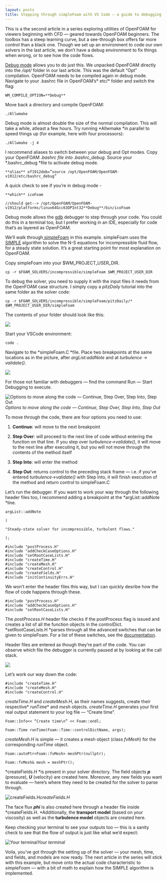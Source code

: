 ```yaml
---
layout: posts
title: Stepping through simpleFoam with VS Code — a guide to debugging solvers
---
```


This is a the second article in a series exploring utilities of OpenFOAM for viewers beginning with CFD — geared towards OpenFOAM beginners. The toolbox has a steep learning curve, but a see-through box offers far more control than a black one. Though we set up an environment to code our own solvers in the last article, we don’t have a debug environment to fix things when wrong, or to see how the code flows.

[Debug mode](https://www.google.com/search?q=Openfoam+debug+Opt&rlz=1C1CHBF_enKW850KW850&oq=Openfoam+debug+Opt&aqs=chrome..69i57j35i39l3j69i60j69i58j69i60l2.4077j0j7&sourceid=chrome&ie=UTF-8) allows you to do just this. We unpacked OpenFOAM directly into the */opt/* folder in our last article. This was the default “Opt” compilation. OpenFOAM needs to be compiled again in debug mode. Navigate to your .bashrc file in OpenFOAM’s* etc/* folder and switch the flag:

    WM_COMPILE_OPTION=**Debug**

Move back a directory and compile OpenFOAM:

    ./Allwmake

Debug mode is almost double the size of the normal compilation. This will take a while, atleast a few hours. Try running *Allwmake *in parallel to speed things up (for example, here with four processors):

    ./Allwmake -j 4

I recommend aliases to switch between your debug and Opt modes. Copy your OpenFOAM *.bashrc *file into* .bashrc_debug*. Source your *.bashrc_debug *file to activate debug mode.

    **alias** of1912deb=”source /opt/OpenFOAM/OpenFOAM-v1912/etc/bashrc_debug”

A quick check to see if you’re in debug mode -

    **which** icoFoam

    //should get--> /opt/OpenFOAM/OpenFOAM-v1912/platforms/linux64Gcc63DPInt32**Debug**/bin/icoFoam

Debug mode allows the [gdb](http://www.gnu.org/software/gdb/) debugger to step through your code. You could do this in a terminal too, but I prefer working in an IDE, especially for code that’s as layered as OpenFOAM.

We’ll walk through[ simpleFoam](https://www.openfoam.com/documentation/guides/latest/doc/guide-applications-solvers-incompressible-simpleFoam.html) in this example. simpleFoam uses the [SIMPLE](https://en.wikipedia.org/wiki/SIMPLE_algorithm) algorithm to solve the N-S equations for incompressible fluid flow, for a steady state solution. It’s a great starting point for most explanation on OpenFOAM.

Copy simpleFoam into your $WM_PROJECT_USER_DIR.

    cp -r $FOAM_SOLVERS/incompressible/simpleFoam $WM_PROJECT_USER_DIR

To debug the solver, you need to supply it with the input files it needs from the OpenFOAM case structure. I simply copy a *pitzDaily* tutorial into the same folder as the solver code:

    cp -r $FOAM_SOLVERS/incompressible/simpleFoam/pitzDaily/* $WM_PROJECT_USER_DIR/simpleFoam

The contents of your folder should look like this:

![](https://cdn-images-1.medium.com/max/2000/1*ir8AASrzIsdDAxqrdqpK9Q.png)

Start your VSCode environment:

    code .

Navigate to the *simpleFoam.C *file. Place two breakpoints at the same locations as in the picture, after *argList:addNote* and at *turbulence -> validate()*.

![](https://cdn-images-1.medium.com/max/2000/1*GfL7HeWOzxlwv6gDOJTLAQ.png)

For those not familiar with debuggers — find the command Run — Start Debugging to execute.

![Options to move along the code — Continue, Step Over, Step Into, Step Out](https://cdn-images-1.medium.com/max/2000/1*liKX-zqCw6G8-ZOjRfb3gg.png)*Options to move along the code — Continue, Step Over, Step Into, Step Out*

To move through the code, there are four options you need to use:

1. **Continue**: will move to the next breakpoint

1. **Step Over**: will proceed to the next line of code without entering the function on that line. If you step over *turbulence->validate()*, it will move to the next line after executing it, but you will not move through the contents of the method itself

1. **Step Into**: will enter the method

1. **Step Out**: returns control to the preceding stack frame — i.e. if you’ve entered *turbulence->validate()* with Step Into, it will finish execution of the method and return control to simpleFoam.C

Let’s run the debugger. If you want to work your way through the following header files too, I recommend adding a breakpoint at the *argList::addNote *line.

    argList::addNote

    (

    "Steady-state solver for incompressible, turbulent flows."

    );

    #include "postProcess.H"
    #include "addCheckCaseOptions.H"
    #include "setRootCaseLists.H"
    #include "createTime.H"
    #include "createMesh.H"
    #include "createControl.H"
    #include "createFields.H"
    #include "initContinuityErrs.H"

We won’t enter the header files this way, but I can quickly desribe how the flow of code happens through these.

    #include "postProcess.H"
    #include "addCheckCaseOptions.H"
    #include "setRootCaseLists.H"

The *postProcess.H* header file checks if the postProcess flag is issued and creates a list of all the function objects in the controlDict. *setRootCaseLists.H *parses through all the advanced switches that can be given to simpleFoam. For a list of these switches, see the [documentation](https://www.openfoam.com/documentation/guides/latest/man/simpleFoam.html).

Header files are entered as though they’re part of the code. You can observe which file the debugger is currently paused at by looking at the call stack.

![](https://cdn-images-1.medium.com/max/2000/1*n_GFqwR0A_36kyeoatGqLQ.png)

Let’s work our way down the code:

    #include "createTime.H"
    #include "createMesh.H"
    #include "createControl.H"

*createTime.H* and *createMesh.H*, as their names suggests, create their respective* runTime* and *mesh* objects. *createTime.H* generates your first real output statement to your log file — “Create time”.

    Foam::Info<< “Create time\n” << Foam::endl;

    Foam::Time runTime(Foam::Time::controlDictName, args);

*createMesh.H* is simple — it creates a mesh object (class *fvMesh*) for the corresponding *runTime* object.

    Foam::autoPtr<Foam::fvMesh> meshPtr(nullptr);

    Foam::fvMesh& mesh = meshPtr();

*createFields.H *is present in your solver directory. The field objects ***p*** (pressure), ***U*** (velocity) are created here. Moreover, any new fields you want to evaluate — here’s where they need to be created for the solver to parse through.

![createFields.H](https://cdn-images-1.medium.com/max/2000/1*zJ46W2L9c0C7XgDPHxRa4A.png)*createFields.H*

The face flux ***phi*** is also created here through a header file inside *createFields.H. *Additionally, the **transport model** (based on your viscosity) as well as the **turbulence model** objects are created here.

Keep checking your terminal to see your outputs too — this is a sanity check to see that the flow of output is just like what we’d expect:

![Your terminal](https://cdn-images-1.medium.com/max/2000/1*GVTQGg15lCugAW9UOwnuhw.png)*Your terminal*

Voila, you’ve got through the setting up of the solver — your mesh, time, and fields, and models are now ready. The next article in the series will stick with this example, but move onto the actual code characteristic to *simpleFoam* — with a bit of math to explain how the SIMPLE algorithm is implemented.
